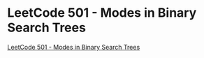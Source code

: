 # LeetCode 501 - Modes in Binary Search Trees
[LeetCode 501 - Modes in Binary Search Trees](https://aiwithcloud.com/2022/09/16/leetcode_501___modes_in_binary_search_trees/)